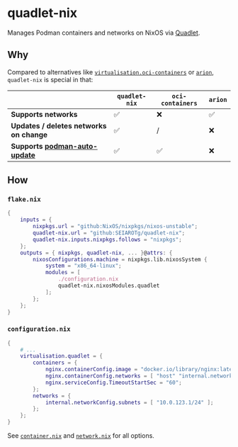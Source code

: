 # quadlet-nix

Manages Podman containers and networks on NixOS via [Quadlet](https://docs.podman.io/en/latest/markdown/podman-systemd.unit.5.html).

## Why

Compared to alternatives like [`virtualisation.oci-containers`](https://github.com/NixOS/nixpkgs/blob/master/nixos/modules/virtualisation/oci-containers.nix) or [`arion`](https://github.com/hercules-ci/arion), `quadlet-nix` is special in that:

|                                                          | `quadlet-nix` | `oci-containers` | `arion` |
| -------------------------------------------------------- | ------------- | ---------------- | ------- |
| **Supports networks**                                    | ✅             | ❌                | ✅       |
| **Updates / deletes networks on change** | ✅             | /                | ❌       |
| **Supports [podman-auto-update](podman-auto-update)**    | ✅             | ✅                | ❌       |

[podman-auto-update]: https://docs.podman.io/en/latest/markdown/podman-auto-update.1.html

## How

### `flake.nix`

```nix
{
    inputs = {
        nixpkgs.url = "github:NixOS/nixpkgs/nixos-unstable";
        quadlet-nix.url = "github:SEIAROTg/quadlet-nix";
        quadlet-nix.inputs.nixpkgs.follows = "nixpkgs";
    };
    outputs = { nixpkgs, quadlet-nix, ... }@attrs: {
        nixosConfigurations.machine = nixpkgs.lib.nixosSystem {
            system = "x86_64-linux";
            modules = [
                ./configuration.nix
                quadlet-nix.nixosModules.quadlet
            ];
        };
    };
}
```

### `configuration.nix`

```nix
{
    # ...
    virtualisation.quadlet = {
        containers = {
            nginx.containerConfig.image = "docker.io/library/nginx:latest";
            nginx.containerConfig.networks = [ "host" "internal.network" ];
            nginx.serviceConfig.TimeoutStartSec = "60";
        };
        networks = {
            internal.networkConfig.subnets = [ "10.0.123.1/24" ];
        };
    };
}
```

See [`container.nix`](./container.nix) and [`network.nix`](./network.nix) for all options.
